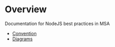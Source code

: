 # Overview

Documentation for NodeJS best practices in MSA

- [Convention](./convention/)
- [Diagrams](./diagrams/)
